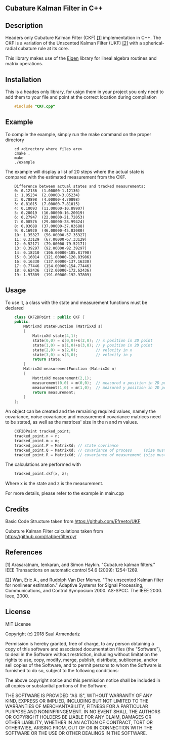 Cubature Kalman Filter in C++
------------------------------

Description
------------

Headers only Cubature Kalman Filter (CKF) [[1]](#ref1) implementation in C++. The CKF is a variation of the Unscented Kalman Filter (UKF) [[2]](#ref2) with a spherical-radial cubature rule at its core. 

This library makes use of the [Eigen](http://eigen.tuxfamily.org) library for lineal algebra routines and matrix operations.


Installation
-------------

This is a heades only library, for usign them in your project you only need to add them to your file and point at the correct location during compilation

```C++
	#include "CKF.cpp"
```

Example
-------

To compile the example, simply run the make command on the proper directory

```
	cd <directory where files are>
	cmake .
	make
	./example
```

The example will display a list of 20 steps where the actual state is compared with the estimated measurement from the CKF.

```
	Difference between actual states and tracked measurements:
	0: 0.12136  (1.00000-1.12136)
	1: 1.05234  (2.00000-3.05234)
	2: 0.70898  (4.00000-4.70898)
	3: 0.81015  (7.00000-7.81015)
	4: 0.10093  (11.00000-10.89907)
	5: 0.20019  (16.00000-16.20019)
	6: 0.27947  (22.00000-21.72053)
	7: 0.00576  (29.00000-28.99424)
	8: 0.03688  (37.00000-37.03688)
	9: 0.16920  (46.00000-45.83080)
	10: 1.35327  (56.00000-57.35327)
	11: 0.33129  (67.00000-67.33129)
	12: 0.52171  (79.00000-79.52171)
	13: 0.39297  (92.00000-92.39297)
	14: 0.18210  (106.00000-105.81790)
	15: 0.16014  (121.00000-120.83986)
	16: 0.16330  (137.00000-137.16330)
	17: 0.77446  (154.00000-154.77446)
	18: 0.62436  (172.00000-172.62436)
	19: 1.97809  (191.00000-192.97809)
```

Usage
------

To use it, a class with the state and measurement functions must be declared 

```C++
	class CKF2DPoint : public CKF {
	public:
		MatrixXd stateFunction (MatrixXd s)
		{
			MatrixXd state(4,1);
			state(0,0) = s(0,0)+s(2,0);	// x position in 2D point
			state(1,0) = s(1,0)+s(3,0);	// y position in 2D point
			state(2,0) = s(2,0);		// velocity in x
			state(3,0) = s(3,0);		// velocity in y
			return state;
		}
		MatrixXd measurementFunction (MatrixXd m)
		{
			MatrixXd measurement(2,1);
			measurement(0,0) = m(0,0);	// measured x position in 2D point
			measurement(1,0) = m(1,0);	// measured y position in 2D point
			return measurement;
		}
	};
```
An object can be created and the remaining required values, namely the covariance, noise covariance and measurement covariance matrices need to be stated, as well as the matrices' size in the n and m values.

```C++
	CKF2DPoint tracked_point;
	tracked_point.n = n;
	tracked_point.m = m;
	tracked_point.P = MatrixXd;	// state covriance
	tracked_point.Q = MatrixXd;	// covariance of process     (size must be nxn)
	tracked_point.R = MatrixXd;	// covariance of measurement (size must be mxm)
```

The calculations are performed with

```C++
	tracked_point.ckf(x, z); 
```

Where x is the state and z is the measurement.

For more details, please refer to the example in main.cpp

Credits
--------

Basic Code Structure taken from https://github.com/Efreeto/UKF

Cubature Kalman Filter calculations taken from https://github.com/rlabbe/filterpy/


References
----------

<a name="ref1">[1]</a> Arasaratnam, Ienkaran, and Simon Haykin. "Cubature kalman filters." IEEE Transactions on automatic control 54.6 (2009): 1254-1269.

<a name="ref2">[2]</a> Wan, Eric A., and Rudolph Van Der Merwe. "The unscented Kalman filter for nonlinear estimation." Adaptive Systems for Signal Processing, Communications, and Control Symposium 2000. AS-SPCC. The IEEE 2000. Ieee, 2000.


License
--------

MIT License

Copyright (c) 2018 Saul Armendariz

Permission is hereby granted, free of charge, to any person obtaining a copy
of this software and associated documentation files (the "Software"), to deal
in the Software without restriction, including without limitation the rights
to use, copy, modify, merge, publish, distribute, sublicense, and/or sell
copies of the Software, and to permit persons to whom the Software is
furnished to do so, subject to the following conditions:

The above copyright notice and this permission notice shall be included in all
copies or substantial portions of the Software.

THE SOFTWARE IS PROVIDED "AS IS", WITHOUT WARRANTY OF ANY KIND, EXPRESS OR
IMPLIED, INCLUDING BUT NOT LIMITED TO THE WARRANTIES OF MERCHANTABILITY,
FITNESS FOR A PARTICULAR PURPOSE AND NONINFRINGEMENT. IN NO EVENT SHALL THE
AUTHORS OR COPYRIGHT HOLDERS BE LIABLE FOR ANY CLAIM, DAMAGES OR OTHER
LIABILITY, WHETHER IN AN ACTION OF CONTRACT, TORT OR OTHERWISE, ARISING FROM,
OUT OF OR IN CONNECTION WITH THE SOFTWARE OR THE USE OR OTHER DEALINGS IN THE
SOFTWARE.



